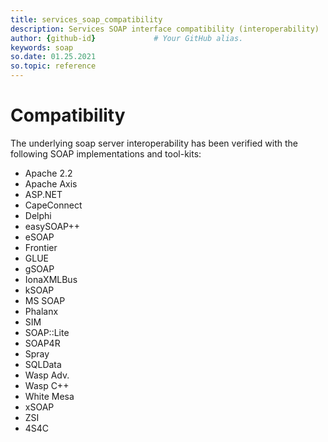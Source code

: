 ```yaml
---
title: services_soap_compatibility
description: Services SOAP interface compatibility (interoperability)
author: {github-id}             # Your GitHub alias.
keywords: soap
so.date: 01.25.2021
so.topic: reference
---
```


# Compatibility

The underlying soap server interoperability has been verified with the following SOAP implementations and tool-kits:

* Apache 2.2
* Apache Axis
* ASP.NET
* CapeConnect
* Delphi
* easySOAP++
* eSOAP
* Frontier
* GLUE
* gSOAP
* IonaXMLBus
* kSOAP
* MS SOAP
* Phalanx
* SIM
* SOAP::Lite
* SOAP4R
* Spray
* SQLData
* Wasp Adv.
* Wasp C++
* White Mesa
* xSOAP
* ZSI
* 4S4C
